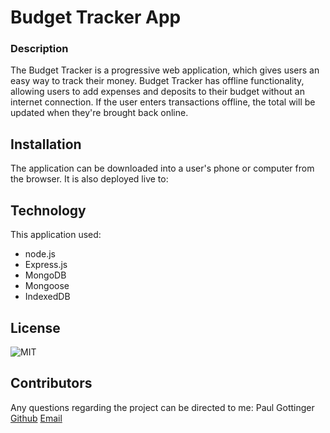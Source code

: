 # Budget Tracker App

### Description

The Budget Tracker is a progressive web application, which gives users an easy way to track their money. Budget Tracker has offline functionality, allowing users to add expenses and deposits to their budget without an internet connection.  If the user enters transactions offline, the total will be updated when they're brought back online. 

## Installation

The application can be downloaded into a user's phone or computer from the browser. It is also deployed live to: 

## Technology

This application used: 
- node.js
- Express.js
- MongoDB
- Mongoose
- IndexedDB

## License

![MIT](https://img.shields.io/badge/MIT-license-green)

## Contributors

Any questions regarding the project can be directed to me:
Paul Gottinger [Github](https://github.com/PRGottinger) [Email](pgottinger@mail.com)
